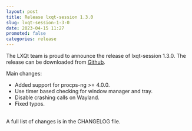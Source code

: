 ```yaml
---
layout: post
title: Release lxqt-session 1.3.0
slug: lxqt-session-1-3-0
date: 2023-04-15 11:27
promoted: false
categories: release
---
```

The LXQt team is proud to announce the release of lxqt-session 1.3.0.
The release can be downloaded from [Github](https://github.com/lxqt/lxqt-session/releases).

Main changes:

 * Added support for procps-ng >= 4.0.0.
 * Use timer based checking for window manager and tray.
 * Disable crashing calls on Wayland.
 * Fixed typos.



<br/>
A full list of changes is in the CHANGELOG file.
<br/>
